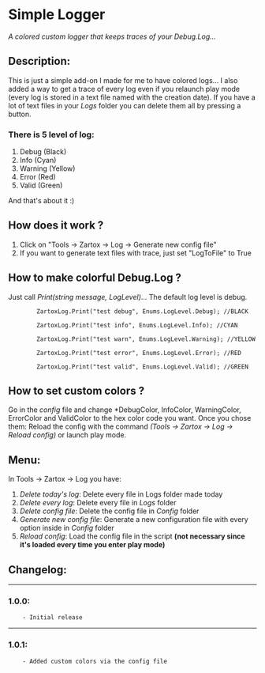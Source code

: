 # Simple Logger
*A colored custom logger that keeps traces of your Debug.Log...*

## Description:
This is just a simple add-on I made for me to have colored logs... I also added a way to get a trace of every log even if you relaunch play mode (every log is stored in a text file named with the creation date).
If you have a lot of text files in your *Logs* folder you can delete them all by pressing a button.

### There is 5 level of log: 
1. Debug (Black)
2. Info (Cyan)
3. Warning (Yellow)
4. Error (Red)
5. Valid (Green)

And that's about it :)

## How does it work ?
1. Click on "Tools → Zartox → Log → Generate new config file"
2. If you want to generate text files with trace, just set "LogToFile" to True

## How to make colorful Debug.Log ?
Just call *Print(string message, LogLevel)*... The default log level is debug.

```
        ZartoxLog.Print("test debug", Enums.LogLevel.Debug); //BLACK

        ZartoxLog.Print("test info", Enums.LogLevel.Info); //CYAN

        ZartoxLog.Print("test warn", Enums.LogLevel.Warning); //YELLOW

        ZartoxLog.Print("test error", Enums.LogLevel.Error); //RED

        ZartoxLog.Print("test valid", Enums.LogLevel.Valid); //GREEN
```

## How to set custom colors ?
Go in the *config* file and change *DebugColor, InfoColor, WarningColor, ErrorColor and ValidColor to the hex color code you want. 
Once you chose them: Reload the config with the command *(Tools -> Zartox -> Log -> Reload config)* or launch play mode. 

## Menu:
In Tools → Zartox → Log you have:

1. *Delete today's log*: Delete every file in Logs folder made today
2. *Delete every log*: Delete every file in *Logs* folder
3. *Delete config file*: Delete the config file in *Config* folder
4. *Generate new config file*: Generate a new configuration file with every option inside in *Config* folder
5. *Reload config*: Load the config file in the script **(not necessary since it's loaded every time you enter play mode)**


## Changelog:
---------------------------------------
### 1.0.0:
        - Initial release
---------------------------------------
### 1.0.1: 
        - Added custom colors via the config file
        





